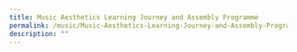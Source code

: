```yaml
---
title: Music Aesthetics Learning Journey and Assembly Programme
permalink: /music/Music-Aesthetics-Learning-Journey-and-Assembly-Programme/
description: ""
---
```

